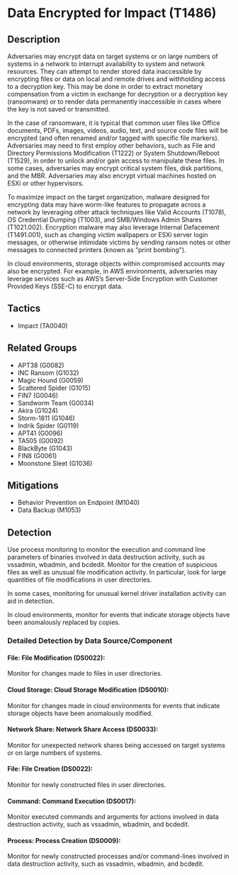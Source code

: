 # Data Encrypted for Impact (T1486)

## Description
Adversaries may encrypt data on target systems or on large numbers of systems in a network to interrupt availability to system and network resources. They can attempt to render stored data inaccessible by encrypting files or data on local and remote drives and withholding access to a decryption key. This may be done in order to extract monetary compensation from a victim in exchange for decryption or a decryption key (ransomware) or to render data permanently inaccessible in cases where the key is not saved or transmitted.

In the case of ransomware, it is typical that common user files like Office documents, PDFs, images, videos, audio, text, and source code files will be encrypted (and often renamed and/or tagged with specific file markers). Adversaries may need to first employ other behaviors, such as File and Directory Permissions Modification (T1222) or System Shutdown/Reboot (T1529), in order to unlock and/or gain access to manipulate these files. In some cases, adversaries may encrypt critical system files, disk partitions, and the MBR. Adversaries may also encrypt virtual machines hosted on ESXi or other hypervisors. 

To maximize impact on the target organization, malware designed for encrypting data may have worm-like features to propagate across a network by leveraging other attack techniques like Valid Accounts (T1078), OS Credential Dumping (T1003), and SMB/Windows Admin Shares (T1021.002). Encryption malware may also leverage Internal Defacement (T1491.001), such as changing victim wallpapers or ESXi server login messages, or otherwise intimidate victims by sending ransom notes or other messages to connected printers (known as "print bombing").

In cloud environments, storage objects within compromised accounts may also be encrypted. For example, in AWS environments, adversaries may leverage services such as AWS’s Server-Side Encryption with Customer Provided Keys (SSE-C) to encrypt data.

## Tactics
- Impact (TA0040)

## Related Groups
- APT38 (G0082)
- INC Ransom (G1032)
- Magic Hound (G0059)
- Scattered Spider (G1015)
- FIN7 (G0046)
- Sandworm Team (G0034)
- Akira (G1024)
- Storm-1811 (G1046)
- Indrik Spider (G0119)
- APT41 (G0096)
- TA505 (G0092)
- BlackByte (G1043)
- FIN8 (G0061)
- Moonstone Sleet (G1036)

## Mitigations
- Behavior Prevention on Endpoint (M1040)
- Data Backup (M1053)

## Detection
Use process monitoring to monitor the execution and command line parameters of binaries involved in data destruction activity, such as vssadmin, wbadmin, and bcdedit. Monitor for the creation of suspicious files as well as unusual file modification activity. In particular, look for large quantities of file modifications in user directories.

In some cases, monitoring for unusual kernel driver installation activity can aid in detection.

In cloud environments, monitor for events that indicate storage objects have been anomalously replaced by copies.

### Detailed Detection by Data Source/Component
#### File: File Modification (DS0022): 
Monitor for changes made to files in user directories.

#### Cloud Storage: Cloud Storage Modification (DS0010): 
Monitor for changes made in cloud environments for events that indicate storage objects have been anomalously modified.

#### Network Share: Network Share Access (DS0033): 
Monitor for unexpected network shares being accessed on target systems or on large numbers of systems.

#### File: File Creation (DS0022): 
Monitor for newly constructed files in user directories.

#### Command: Command Execution (DS0017): 
Monitor executed commands and arguments for actions involved in data destruction activity, such as vssadmin, wbadmin, and bcdedit.

#### Process: Process Creation (DS0009): 
Monitor for newly constructed  processes and/or command-lines involved in data destruction activity, such as vssadmin, wbadmin, and bcdedit.


